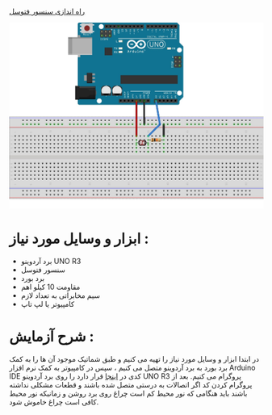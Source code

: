 #

[راه اندازی سنسور فتوسل](https://github.com/mohsenkmt/MicroProcessor/blob/main/Arduino%20File/14030814/2%20Photocell/Photocell.ino)

<p align="center">
  <img src="https://github.com/mohsenkmt/MicroProcessor/blob/main/Photo/16_Photocell.jpeg" alt="PhotoCell" />
</p>


# ابزار و وسایل مورد نیاز :
* برد آردوینو UNO R3
* سنسور فتوسل
* برد بورد
* مقاومت 10 کیلو اهم
* سیم مخابراتی به تعداد لازم
* کامپیوتر یا لپ تاپ


 # شرح آزمایش : 
 در ابتدا ابزار و وسایل مورد نیاز را تهیه می کنیم و طبق شماتیک موجود آن ها را به کمک برد بورد به برد آردوینو متصل می کنیم ، سپس در کامپیوتر به کمک نرم افزار Arduino IDE کدی در [اینجا](https://github.com/mohsenkmt/MicroProcessor/blob/main/Arduino%20File/14030814/2%20Photocell/Photocell.ino) قرار دارد را روی برد آردوینو UNO R3 پروگرام می کنیم.
 بعد از پروگرام کردن کد اگر اتصالات به درستی متصل شده باشند و قطعات مشکلی نداشته باشند باید هنگامی که نور محیط کم است چراغ روی برد روشن و زمانیکه نور محیط کافی است چراغ خاموش شود.
